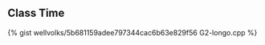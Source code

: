 <div id="class"></div>

## Class Time

{% gist wellvolks/5b681159adee797344cac6b63e829f56 G2-longo.cpp %}
